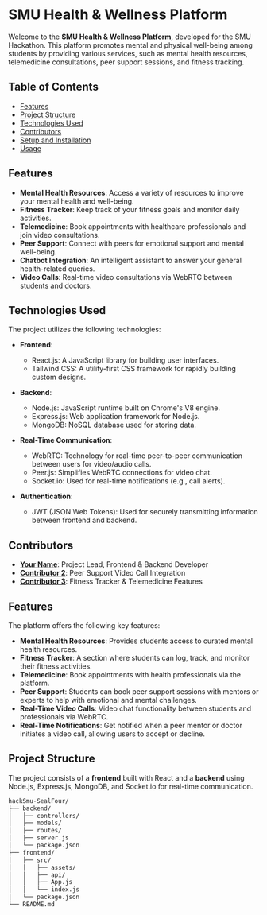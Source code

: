 # SMU Health & Wellness Platform

Welcome to the **SMU Health & Wellness Platform**, developed for the SMU Hackathon. This platform promotes mental and physical well-being among students by providing various services, such as mental health resources, telemedicine consultations, peer support sessions, and fitness tracking.

## Table of Contents

- [Features](#features)
- [Project Structure](#project-structure)
- [Technologies Used](#technologies-used)
- [Contributors](#contributors)
-  [Setup and Installation](#setup-and-installation)
- [Usage](#usage)

## Features

- **Mental Health Resources**: Access a variety of resources to improve your mental health and well-being.
- **Fitness Tracker**: Keep track of your fitness goals and monitor daily activities.
- **Telemedicine**: Book appointments with healthcare professionals and join video consultations.
- **Peer Support**: Connect with peers for emotional support and mental well-being.
- **Chatbot Integration**: An intelligent assistant to answer your general health-related queries.
- **Video Calls**: Real-time video consultations via WebRTC between students and doctors.

## Technologies Used

The project utilizes the following technologies:

- **Frontend**:
  - React.js: A JavaScript library for building user interfaces.
  - Tailwind CSS: A utility-first CSS framework for rapidly building custom designs.
  
- **Backend**:
  - Node.js: JavaScript runtime built on Chrome's V8 engine.
  - Express.js: Web application framework for Node.js.
  - MongoDB: NoSQL database used for storing data.

- **Real-Time Communication**:
  - WebRTC: Technology for real-time peer-to-peer communication between users for video/audio calls.
  - Peer.js: Simplifies WebRTC connections for video chat.
  - Socket.io: Used for real-time notifications (e.g., call alerts).

- **Authentication**:
  - JWT (JSON Web Tokens): Used for securely transmitting information between frontend and backend.

## Contributors

- **[Your Name](https://github.com/yourusername)**: Project Lead, Frontend & Backend Developer
- **[Contributor 2](https://github.com/contributor2)**: Peer Support Video Call Integration
- **[Contributor 3](https://github.com/contributor3)**: Fitness Tracker & Telemedicine Features

## Features

The platform offers the following key features:

- **Mental Health Resources**: Provides students access to curated mental health resources.
- **Fitness Tracker**: A section where students can log, track, and monitor their fitness activities.
- **Telemedicine**: Book appointments with health professionals via the platform.
- **Peer Support**: Students can book peer support sessions with mentors or experts to help with emotional and mental challenges.
- **Real-Time Video Calls**: Video chat functionality between students and professionals via WebRTC.
- **Real-Time Notifications**: Get notified when a peer mentor or doctor initiates a video call, allowing users to accept or decline.

## Project Structure

The project consists of a **frontend** built with React and a **backend** using Node.js, Express.js, MongoDB, and Socket.io for real-time communication.

```bash
hackSmu-SealFour/
├── backend/
│   ├── controllers/
│   ├── models/
│   ├── routes/
│   ├── server.js
│   └── package.json
├── frontend/
│   ├── src/
│   │   ├── assets/
│   │   ├── api/
│   │   ├── App.js
│   │   └── index.js
│   └── package.json
└── README.md



